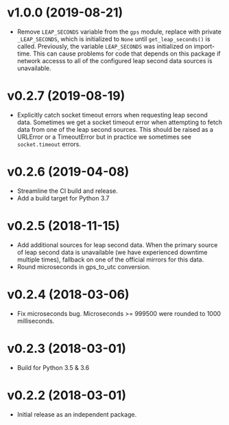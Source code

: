 # v1.0.0 (2019-08-21)

* Remove `LEAP_SECONDS` variable from the `gps` module, replace with private
  `_LEAP_SECONDS`, which is initialized to `None` until `get_leap_seconds()` is
  called. Previously, the variable `LEAP_SECONDS` was initialized on
  import-time. This can cause problems for code that depends on this package if
  network accesss to all of the configured leap second data sources is
  unavailable.

# v0.2.7 (2019-08-19)

- Explicitly catch socket timeout errors when requesting leap second
  data. Sometimes we get a socket timeout error when attempting to fetch data
  from one of the leap second sources. This should be raised as a URLError or a
  TimeoutError but in practice we sometimes see `socket.timeout` errors.

# v0.2.6 (2019-04-08)

* Streamline the CI build and release.
* Add a build target for Python 3.7

# v0.2.5 (2018-11-15)

* Add additional sources for leap second data. When the primary source of leap
  second data is unavailable (we have experienced downtime multiple times),
  fallback on one of the official mirrors for this data.
* Round microseconds in gps_to_utc conversion.

# v0.2.4 (2018-03-06)

* Fix microseconds bug. Microseconds >= 999500 were rounded to 1000
  milliseconds.

# v0.2.3 (2018-03-01)

* Build for Python 3.5 & 3.6

# v0.2.2 (2018-03-01)

* Initial release as an independent package.
